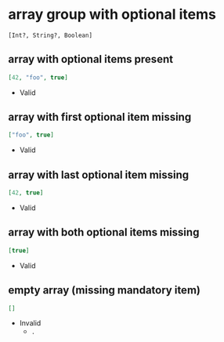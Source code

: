 # array group with optional items  
```jsbp
[Int?, String?, Boolean]
```

## array with optional items present
```json
[42, "foo", true]
```
+ Valid

## array with first optional item missing
```json
["foo", true]
```
+ Valid

## array with last optional item missing
```json
[42, true]
```
+ Valid

## array with both optional items missing
```json
[true]
```
+ Valid

## empty array (missing mandatory item)
```json
[]
```
+ Invalid
    - `.`